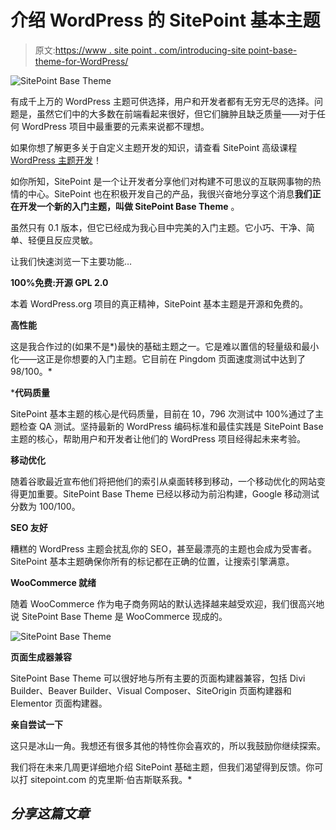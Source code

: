 # 介绍 WordPress 的 SitePoint 基本主题

> 原文:[https://www . site point . com/introducing-site point-base-theme-for-WordPress/](https://www.sitepoint.com/introducing-sitepoint-base-theme-for-wordpress/)

![SitePoint Base Theme](../Images/841a210cdb44fab4430c9a4fc210422d.png)

有成千上万的 WordPress 主题可供选择，用户和开发者都有无穷无尽的选择。问题是，虽然它们中的大多数在前端看起来很好，但它们臃肿且缺乏质量——对于任何 WordPress 项目中最重要的元素来说都不理想。

如果你想了解更多关于自定义主题开发的知识，请查看 SitePoint 高级课程 [WordPress 主题开发](https://www.sitepoint.com/premium/courses/wordpress-theme-development-2931)！

如你所知，SitePoint 是一个让开发者分享他们对构建不可思议的互联网事物的热情的中心。SitePoint 也在积极开发自己的产品，我很兴奋地分享这个消息**我们正在开发一个新的入门主题，叫做 SitePoint Base Theme** 。

虽然只有 0.1 版本，但它已经成为我心目中完美的入门主题。它小巧、干净、简单、轻便且反应灵敏。

让我们快速浏览一下主要功能…

**100%免费:开源 GPL 2.0**

本着 WordPress.org 项目的真正精神，SitePoint 基本主题是开源和免费的。

**高性能**

这是我合作过的(如果不是*)最快的基础主题之一。它是难以置信的轻量级和最小化——这正是你想要的入门主题。它目前在 Pingdom 页面速度测试中达到了 98/100。*

 ***代码质量**

SitePoint 基本主题的核心是代码质量，目前在 10，796 次测试中 100%通过了主题检查 QA 测试。坚持最新的 WordPress 编码标准和最佳实践是 SitePoint Base 主题的核心，帮助用户和开发者让他们的 WordPress 项目经得起未来考验。

**移动优化**

随着谷歌最近宣布他们将把他们的索引从桌面转移到移动，一个移动优化的网站变得更加重要。SitePoint Base Theme 已经以移动为前沿构建，Google 移动测试分数为 100/100。

**SEO 友好**

糟糕的 WordPress 主题会扰乱你的 SEO，甚至最漂亮的主题也会成为受害者。SitePoint 基本主题确保你所有的标记都在正确的位置，让搜索引擎满意。

**WooCommerce 就绪**

随着 WooCommerce 作为电子商务网站的默认选择越来越受欢迎，我们很高兴地说 SitePoint Base Theme 是 WooCommerce 现成的。

![SitePoint Base Theme](../Images/aaccee6484db534ce342e1aec93f7cb0.png)

**页面生成器兼容**

SitePoint Base Theme 可以很好地与所有主要的页面构建器兼容，包括 Divi Builder、Beaver Builder、Visual Composer、SiteOrigin 页面构建器和 Elementor 页面构建器。

**亲自尝试一下**

这只是冰山一角。我想还有很多其他的特性你会喜欢的，所以我鼓励你继续探索。

我们将在未来几周更详细地介绍 SitePoint 基础主题，但我们渴望得到反馈。你可以打 sitepoint.com 的克里斯·伯吉斯联系我。* 

## *分享这篇文章*